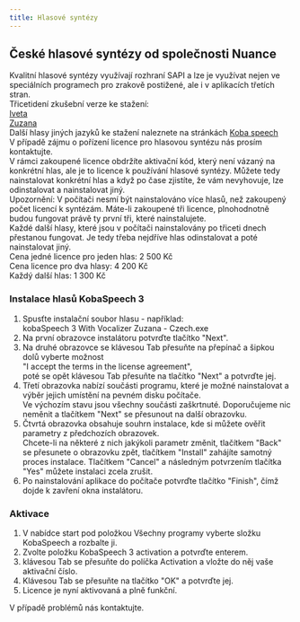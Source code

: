 ```yaml
---
title: Hlasové syntézy
---
```


## České hlasové syntézy od společnosti Nuance

  
Kvalitní hlasové syntézy využívají rozhraní SAPI a lze je využívat nejen ve speciálních programech pro zrakově postižené, ale i v aplikacích třetích stran.  
Třicetidení zkušební verze ke stažení:  
[Iveta](http://www.kobaspeech.com/en/component/weblinks/weblink/8-kobaspeech-3/94-kobaspeech-3-with-vocalizer-iveta-czech?Itemid=101&task=weblink.go)  
[Zuzana](http://www.kobaspeech.com/en/component/weblinks/weblink/8-kobaspeech-3/95-kobaspeech-3-with-vocalizer-zuzana-czech?Itemid=101&task=weblink.go)  
Další hlasy jiných jazyků ke stažení naleznete na stránkách [Koba speech](http://www.kobaspeech.com/en/download-voices)  
V případě zájmu o pořízení licence pro hlasovou syntézu nás prosím kontaktujte.  
V rámci zakoupené licence obdržíte aktivační kód, který není vázaný na konkrétní hlas, ale je to licence k používání hlasové syntézy. Můžete tedy nainstalovat konkrétní hlas a když po čase zjistíte, že vám nevyhovuje, lze odinstalovat a nainstalovat jiný.  
Upozornění: V počítači nesmí být nainstalováno více hlasů, než zakoupený počet licencí k syntézám. Máte-li zakoupené tři licence, plnohodnotně budou fungovat právě ty první tři, které nainstalujete.  
Každé další hlasy, které jsou v počítači nainstalovány po třiceti dnech přestanou fungovat. Je tedy třeba nejdříve hlas odinstalovat a poté nainstalovat jiný.  
Cena jedné licence pro jeden hlas: 2 500 Kč  
Cena licence pro dva hlasy: 4 200 Kč  
Každý další hlas: 1 300 Kč  
  

### Instalace hlasů KobaSpeech 3

  
1. Spusťte instalační soubor hlasu - například:  
kobaSpeech 3 With Vocalizer Zuzana - Czech.exe  
2. Na první obrazovce instalátoru potvrďte tlačítko "Next".  
3. Na druhé obrazovce se klávesou Tab přesuňte na přepínač a šipkou dolů vyberte možnost  
"I accept the terms in the license agreement",  
poté se opět klávesou Tab přesuňte na tlačítko "Next" a potvrďte jej.  
4. Třetí obrazovka nabízí součásti programu, které je možné nainstalovat a výběr jejich umístění na pevném disku počítače.  
Ve výchozím stavu jsou všechny součásti zaškrtnuté. Doporučujeme nic neměnit a tlačítkem "Next" se přesunout na další obrazovku.  
5. Čtvrtá obrazovka obsahuje souhrn instalace, kde si můžete ověřit parametry z předchozích obrazovek.  
Chcete-li na některé z nich jakýkoli parametr změnit, tlačítkem "Back" se přesunete o obrazovku zpět, tlačítkem "Install" zahájíte samotný proces instalace. Tlačítkem "Cancel" a následným potvrzením tlačítka "Yes" můžete instalaci zcela zrušit.  
6. Po nainstalování aplikace do počítače potvrďte tlačítko "Finish", čímž dojde k zavření okna instalátoru.  

### Aktivace

  
1. V nabídce start pod položkou Všechny programy vyberte složku KobaSpeech a rozbalte ji.  
2. Zvolte položku KobaSpeech 3 activation a potvrďte enterem.  
3. klávesou Tab se přesuňte do políčka Activation a vložte do něj vaše aktivační číslo.  
4. Klávesou Tab se přesuňte na tlačítko "OK" a potvrďte jej.  
5. Licence je nyní aktivovaná a plně funkční.  
  
V případě problémů nás kontaktujte.